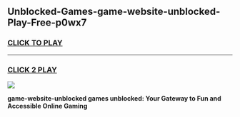 
## Unblocked-Games-game-website-unblocked-Play-Free-p0wx7
<h3>
<a href="https://premium76.site?title=game-website-unblocked&ref=22A">CLICK TO PLAY</a></h3>
<hr>

<h3>
<a href="https://premium76.site?title=game-website-unblocked&ref=22A">CLICK 2 PLAY</a>
  
</h3>

<a href="https://premium76.site?title=game-website-unblocked&ref=22A"><img src="https://clearcache.store/games.png"></a>


**game-website-unblocked games unblocked: Your Gateway to Fun and Accessible Online Gaming**
